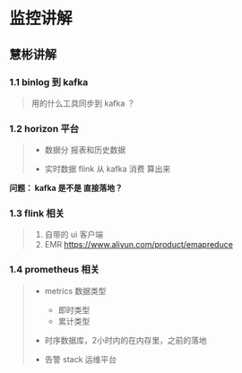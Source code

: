 # 监控讲解

## 慧彬讲解

### 1.1 binlog 到 kafka

> 用的什么工具同步到 kafka ？

### 1.2 horizon 平台

> * 数据分 报表和历史数据 
>
> * 实时数据 flink 从 kafka 消费 算出来

**问题： kafka 是不是 直接落地？**

### 1.3 flink 相关

> 1. 自带的 ui 客户端 
> 2. EMR  <https://www.aliyun.com/product/emapreduce>

### 1.4 prometheus 相关

> * metrics 数据类型 
>     * 即时类型
>     * 累计类型
> * 时序数据库，2小时内的在内存里，之前的落地
>
> * 告警 stack 运维平台

